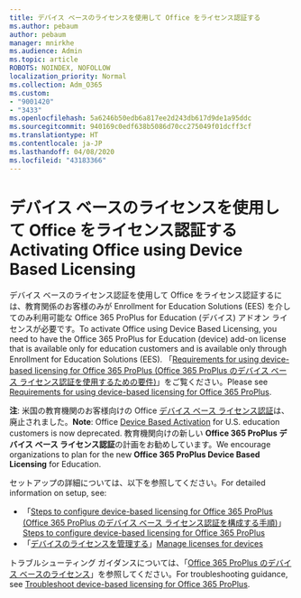 ```yaml
---
title: デバイス ベースのライセンスを使用して Office をライセンス認証する
ms.author: pebaum
author: pebaum
manager: mnirkhe
ms.audience: Admin
ms.topic: article
ROBOTS: NOINDEX, NOFOLLOW
localization_priority: Normal
ms.collection: Adm_O365
ms.custom:
- "9001420"
- "3433"
ms.openlocfilehash: 5a6246b50edb6a817ee2d243db617d9de1a95ddc
ms.sourcegitcommit: 940169c0edf638b5086d70cc275049f01dcff3cf
ms.translationtype: HT
ms.contentlocale: ja-JP
ms.lasthandoff: 04/08/2020
ms.locfileid: "43183366"
---
```

# <a name="activating-office-using-device-based-licensing"></a><span data-ttu-id="a7a75-102">デバイス ベースのライセンスを使用して Office をライセンス認証する</span><span class="sxs-lookup"><span data-stu-id="a7a75-102">Activating Office using Device Based Licensing</span></span>

<span data-ttu-id="a7a75-103">デバイス ベースのライセンス認証を使用して Office をライセンス認証するには、教育関係のお客様のみが Enrollment for Education Solutions (EES) を介してのみ利用可能な Office 365 ProPlus for Education (デバイス) アドオン ライセンスが必要です。</span><span class="sxs-lookup"><span data-stu-id="a7a75-103">To activate Office using Device Based Licensing, you need to have the Office 365 ProPlus for Education (device) add-on license that is available only for education customers and is available only through Enrollment for Education Solutions (EES).</span></span> <span data-ttu-id="a7a75-104">「[Requirements for using device-based licensing for Office 365 ProPlus (Office 365 ProPlus のデバイス ベース ライセンス認証を使用するための要件)](https://docs.microsoft.com/deployoffice/device-based-licensing#requirements-for-using-device-based-licensing-for-office-365-proplus)」をご覧ください。</span><span class="sxs-lookup"><span data-stu-id="a7a75-104">Please see [Requirements for using device-based licensing for Office 365 ProPlus](https://docs.microsoft.com/deployoffice/device-based-licensing#requirements-for-using-device-based-licensing-for-office-365-proplus).</span></span>

<span data-ttu-id="a7a75-105">**注**: 米国の教育機関のお客様向けの Office [デバイス ベース ライセンス認証](https://aka.ms/officedba)は、廃止されました。</span><span class="sxs-lookup"><span data-stu-id="a7a75-105">**Note**: Office [Device Based Activation](https://aka.ms/officedba) for U.S. education customers is now deprecated.</span></span> <span data-ttu-id="a7a75-106">教育機関向けの新しい **Office 365 ProPlus デバイス ベース ライセンス認証**の計画をお勧めしています。</span><span class="sxs-lookup"><span data-stu-id="a7a75-106">We encourage organizations to plan for the new **Office 365 ProPlus Device Based Licensing** for Education.</span></span>

<span data-ttu-id="a7a75-107">セットアップの詳細については、以下を参照してください。</span><span class="sxs-lookup"><span data-stu-id="a7a75-107">For detailed information on setup, see:</span></span>
- <span data-ttu-id="a7a75-108">「[Steps to configure device-based licensing for Office 365 ProPlus (Office 365 ProPlus のデバイス ベース ライセンス認証を構成する手順)](https://docs.microsoft.com/deployoffice/device-based-licensing#steps-to-configure-device-based-licensing-for-office-365-proplus)」</span><span class="sxs-lookup"><span data-stu-id="a7a75-108">[Steps to configure device-based licensing for Office 365 ProPlus](https://docs.microsoft.com/deployoffice/device-based-licensing#steps-to-configure-device-based-licensing-for-office-365-proplus)</span></span>
- <span data-ttu-id="a7a75-109">「[デバイスのライセンスを管理する](https://docs.microsoft.com/Office365/Admin/misc/manage-licenses-for-devices)」</span><span class="sxs-lookup"><span data-stu-id="a7a75-109">[Manage licenses for devices](https://docs.microsoft.com/Office365/Admin/misc/manage-licenses-for-devices)</span></span>

<span data-ttu-id="a7a75-110">トラブルシューティング ガイダンスについては、「[Office 365 ProPlus のデバイス ベースのライセンス](https://docs.microsoft.com/deployoffice/device-based-licensing#troubleshoot-device-based-licensing-for-office-365-proplus)」を参照してください。</span><span class="sxs-lookup"><span data-stu-id="a7a75-110">For troubleshooting guidance, see [Troubleshoot device-based licensing for Office 365 ProPlus](https://docs.microsoft.com/deployoffice/device-based-licensing#troubleshoot-device-based-licensing-for-office-365-proplus).</span></span>